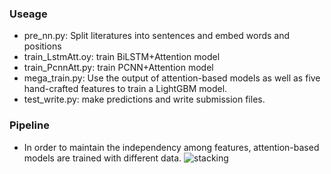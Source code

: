 ### Useage
* pre_nn.py: Split literatures into sentences and embed words and positions <br/>
* train_LstmAtt.oy: train BiLSTM+Attention model<br/>
* train_PcnnAtt.py: train PCNN+Attention model<br/>
* mega_train.py: Use the output of attention-based models as well as five hand-crafted features to train a LightGBM model.<br/>
* test_write.py: make predictions and write submission files.<br/>
### Pipeline
* In order to maintain the independency among features, attention-based models are trained with different data.
![stacking](https://user-images.githubusercontent.com/22106895/50928373-1d9f5100-1420-11e9-87c2-d666a0cdf5ed.png)
